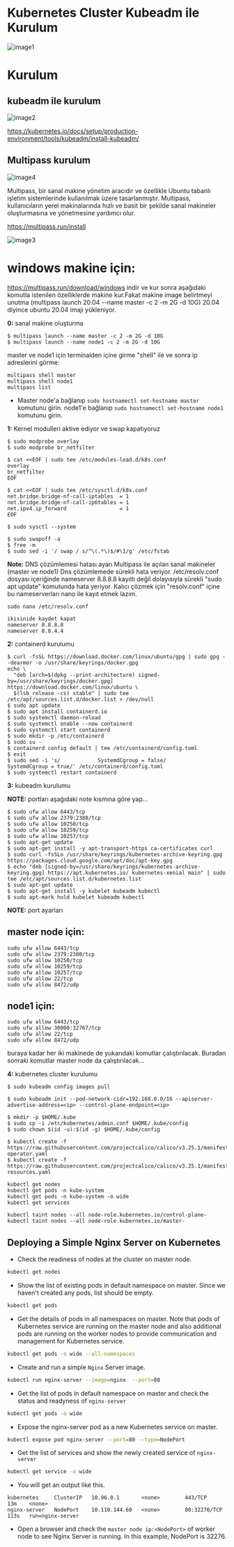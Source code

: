 # Kubernetes Cluster Kubeadm ile Kurulum

![image1](./Kubernetes-Architecture.jpeg)
# **Kurulum** 



## kubeadm ile kurulum

![image2](./Kubeadm.png)

https://kubernetes.io/docs/setup/production-environment/tools/kubeadm/install-kubeadm/

## Multipass kurulum
![image4](./195053.png)


Multipass, bir sanal makine yönetim aracıdır ve özellikle Ubuntu tabanlı işletim sistemlerinde kullanılmak üzere tasarlanmıştır. Multipass, kullanıcıların yerel makinalarında hızlı ve basit bir şekilde sanal makineler oluşturmasına ve yönetmesine yardımcı olur. 

https://multipass.run/install

![image3](./multi.png)

# windows makine için:
https://multipass.run/download/windows
indir ve kur sonra aşağıdaki komutla istenilen özelliklerde makine kur.Fakat makine image belirtmeyi unutma (multipass launch 20.04 --name master -c 2 -m 2G -d 10G)
20.04 diyince ubuntu 20.04 imajı yükleniyor.

**0:** sanal makine oluşturma
```
$ multipass launch --name master -c 2 -m 2G -d 10G
$ multipass launch --name node1 -c 2 -m 2G -d 10G
```
master ve node1 için terminalden içine girme "shell" ile ve sonra ip adreslerini görme:
```
multipass shell master
multipass shell node1
multipass list
```

* Master node'a bağlanıp ```sudo hostnamectl set-hostname master``` komutunu girin. node1'e bağlanıp ```sudo hostnamectl set-hostname node1``` komutunu girin.

**1:** Kernel modulleri aktive ediyor ve swap kapatıyoruz

```
$ sudo modprobe overlay
$ sudo modprobe br_netfilter
```

```
$ cat <<EOF | sudo tee /etc/modules-load.d/k8s.conf
overlay
br_netfilter
EOF
```

```
$ cat <<EOF | sudo tee /etc/sysctl.d/k8s.conf
net.bridge.bridge-nf-call-iptables  = 1
net.bridge.bridge-nf-call-ip6tables = 1
net.ipv4.ip_forward                 = 1
EOF
```

```
$ sudo sysctl --system
```

```
$ sudo swapoff -a
$ free -m
$ sudo sed -i '/ swap / s/^\(.*\)$/#\1/g' /etc/fstab
```

**Note:** DNS çözümlemesi hatası ayarı
Multipass ile açılan sanal makineler (master ve node1) Dns çözümlemede sürekli hata veriyor.
/etc/resolv.conf dosyası içeriğinde nameserver 8.8.8.8 kayıtlı değil dolayısıyla sürekli "sudo apt update" komutunda hata yeriyor. Kalıcı çözmek için "resolv.conf" içine bu nameserverları nano ile kayıt etmek lazım.
```
sudo nano /etc/resolv.conf

ikisinide kaydet kapat
nameserver 8.8.8.8
nameserver 8.8.4.4
```


**2:** containerd kurulumu

```
$ curl -fsSL https://download.docker.com/linux/ubuntu/gpg | sudo gpg --dearmor -o /usr/share/keyrings/docker.gpg
echo \
  "deb [arch=$(dpkg --print-architecture) signed-by=/usr/share/keyrings/docker.gpg] https://download.docker.com/linux/ubuntu \
  $(lsb_release -cs) stable" | sudo tee /etc/apt/sources.list.d/docker.list > /dev/null
$ sudo apt update
$ sudo apt install containerd.io
$ sudo systemctl daemon-reload
$ sudo systemctl enable --now containerd
$ sudo systemctl start containerd
$ sudo mkdir -p /etc/containerd
$ sudo su -
$ containerd config default | tee /etc/containerd/config.toml
$ exit
$ sudo sed -i 's/            SystemdCgroup = false/            SystemdCgroup = true/' /etc/containerd/config.toml
$ sudo systemctl restart containerd

```

**3:** kubeadm kurulumu

**NOTE:**
portları aşağıdaki note kısmına göre yap...

```
$ sudo ufw allow 6443/tcp
$ sudo ufw allow 2379:2380/tcp
$ sudo ufw allow 10250/tcp
$ sudo ufw allow 10259/tcp
$ sudo ufw allow 10257/tcp
$ sudo apt-get update
$ sudo apt-get install -y apt-transport-https ca-certificates curl
$ sudo curl -fsSLo /usr/share/keyrings/kubernetes-archive-keyring.gpg https://packages.cloud.google.com/apt/doc/apt-key.gpg
$ echo "deb [signed-by=/usr/share/keyrings/kubernetes-archive-keyring.gpg] https://apt.kubernetes.io/ kubernetes-xenial main" | sudo tee /etc/apt/sources.list.d/kubernetes.list
$ sudo apt-get update
$ sudo apt-get install -y kubelet kubeadm kubectl
$ sudo apt-mark hold kubelet kubeadm kubectl
```

**NOTE:** port ayarları 

## master node için:
```
sudo ufw allow 6443/tcp
sudo ufw allow 2379:2380/tcp
sudo ufw allow 10250/tcp
sudo ufw allow 10259/tcp
sudo ufw allow 10257/tcp
sudo ufw allow 22/tcp
sudo ufw allow 8472/udp
```
## node1 için:
```
sudo ufw allow 6443/tcp
sudo ufw allow 30000:32767/tcp
sudo ufw allow 22/tcp
sudo ufw allow 8472/udp
```
buraya kadar her iki makinede de yukarıdaki komutlar çalıştırılacak.
Buradan sonraki komutlar master node da çalıştırılacak...

**4:** kubernetes cluster kurulumu

```
$ sudo kubeadm config images pull

$ sudo kubeadm init --pod-network-cidr=192.168.0.0/16 --apiserver-advertise-address=<ip> --control-plane-endpoint=<ip>
```

```
$ mkdir -p $HOME/.kube
$ sudo cp -i /etc/kubernetes/admin.conf $HOME/.kube/config
$ sudo chown $(id -u):$(id -g) $HOME/.kube/config
```

```
$ kubectl create -f https://raw.githubusercontent.com/projectcalico/calico/v3.25.1/manifests/tigera-operator.yaml
$ kubectl create -f https://raw.githubusercontent.com/projectcalico/calico/v3.25.1/manifests/custom-resources.yaml
```

```
kubectl get nodes
kubectl get pods -n kube-system
kubectl get pods -n kube-system -o wide
kubectl get services
```


```
kubectl taint nodes --all node-role.kubernetes.io/control-plane-
kubectl taint nodes --all node-role.kubernetes.io/master-
```


## Deploying a Simple Nginx Server on Kubernetes

- Check the readiness of nodes at the cluster on master node.

```bash
kubectl get nodes
```

- Show the list of existing pods in default namespace on master. Since we haven't created any pods, list should be empty.

```bash
kubectl get pods
```

- Get the details of pods in all namespaces on master. Note that pods of Kubernetes service are running on the master node and also additional pods are running on the worker nodes to provide communication and management for Kubernetes service.

```bash
kubectl get pods -o wide --all-namespaces
```

- Create and run a simple `Nginx` Server image.

```bash
kubectl run nginx-server --image=nginx  --port=80
```

- Get the list of pods in default namespace on master and check the status and readyness of `nginx-server`

```bash
kubectl get pods -o wide
```

- Expose the nginx-server pod as a new Kubernetes service on master.

```bash
kubectl expose pod nginx-server --port=80 --type=NodePort
```

- Get the list of services and show the newly created service of `nginx-server`

```bash
kubectl get service -o wide
```

- You will get an output like this.

```text
kubernetes     ClusterIP   10.96.0.1       <none>        443/TCP        13m    <none>
nginx-server   NodePort    10.110.144.60   <none>        80:32276/TCP   113s   run=nginx-server
```

- Open a browser and check the `master node ip:<NodePort>` of worker node to see Nginx Server is running. In this example, NodePort is 32276.

